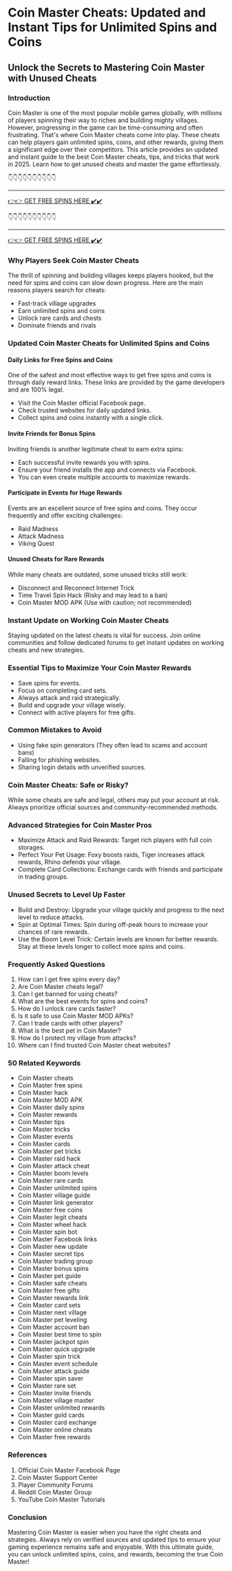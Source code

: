 # Coin Master Cheats: Updated and Instant Tips for Unlimited Spins and Coins

## Unlock the Secrets to Mastering Coin Master with Unused Cheats

### Introduction

Coin Master is one of the most popular mobile games globally, with millions of players spinning their way to riches and building mighty villages. However, progressing in the game can be time-consuming and often frustrating. That's where Coin Master cheats come into play. These cheats can help players gain unlimited spins, coins, and other rewards, giving them a significant edge over their competitors. This article provides an updated and instant guide to the best Coin Master cheats, tips, and tricks that work in 2025. Learn how to get unused cheats and master the game effortlessly.

👇👇👇👇👇👇👇👇👇👇

---

[👉👉 GET FREE SPINS HERE ✔️✔️ ](https://therewardgate.com/free-coin-master-spin/)

👇👇👇👇👇👇👇👇👇👇

---

[👉👉 GET FREE SPINS HERE ✔️✔️ ](https://therewardgate.com/free-coin-master-spin/)


### Why Players Seek Coin Master Cheats

The thrill of spinning and building villages keeps players hooked, but the need for spins and coins can slow down progress. Here are the main reasons players search for cheats:

- Fast-track village upgrades
- Earn unlimited spins and coins
- Unlock rare cards and chests
- Dominate friends and rivals

### Updated Coin Master Cheats for Unlimited Spins and Coins

#### Daily Links for Free Spins and Coins

One of the safest and most effective ways to get free spins and coins is through daily reward links. These links are provided by the game developers and are 100% legal.

- Visit the Coin Master official Facebook page.
- Check trusted websites for daily updated links.
- Collect spins and coins instantly with a single click.

#### Invite Friends for Bonus Spins

Inviting friends is another legitimate cheat to earn extra spins:

- Each successful invite rewards you with spins.
- Ensure your friend installs the app and connects via Facebook.
- You can even create multiple accounts to maximize rewards.

#### Participate in Events for Huge Rewards

Events are an excellent source of free spins and coins. They occur frequently and offer exciting challenges:

- Raid Madness
- Attack Madness
- Viking Quest

#### Unused Cheats for Rare Rewards

While many cheats are outdated, some unused tricks still work:

- Disconnect and Reconnect Internet Trick
- Time Travel Spin Hack (Risky and may lead to a ban)
- Coin Master MOD APK (Use with caution; not recommended)

### Instant Update on Working Coin Master Cheats

Staying updated on the latest cheats is vital for success. Join online communities and follow dedicated forums to get instant updates on working cheats and new strategies.

### Essential Tips to Maximize Your Coin Master Rewards

- Save spins for events.
- Focus on completing card sets.
- Always attack and raid strategically.
- Build and upgrade your village wisely.
- Connect with active players for free gifts.

### Common Mistakes to Avoid

- Using fake spin generators (They often lead to scams and account bans)
- Falling for phishing websites.
- Sharing login details with unverified sources.

### Coin Master Cheats: Safe or Risky?

While some cheats are safe and legal, others may put your account at risk. Always prioritize official sources and community-recommended methods.

### Advanced Strategies for Coin Master Pros

- Maximize Attack and Raid Rewards: Target rich players with full coin storages.
- Perfect Your Pet Usage: Foxy boosts raids, Tiger increases attack rewards, Rhino defends your village.
- Complete Card Collections: Exchange cards with friends and participate in trading groups.

### Unused Secrets to Level Up Faster

- Build and Destroy: Upgrade your village quickly and progress to the next level to reduce attacks.
- Spin at Optimal Times: Spin during off-peak hours to increase your chances of rare rewards.
- Use the Boom Level Trick: Certain levels are known for better rewards. Stay at these levels longer to collect more spins and coins.

### Frequently Asked Questions

1. How can I get free spins every day?
2. Are Coin Master cheats legal?
3. Can I get banned for using cheats?
4. What are the best events for spins and coins?
5. How do I unlock rare cards faster?
6. Is it safe to use Coin Master MOD APKs?
7. Can I trade cards with other players?
8. What is the best pet in Coin Master?
9. How do I protect my village from attacks?
10. Where can I find trusted Coin Master cheat websites?

### 50 Related Keywords

- Coin Master cheats
- Coin Master free spins
- Coin Master hack
- Coin Master MOD APK
- Coin Master daily spins
- Coin Master rewards
- Coin Master tips
- Coin Master tricks
- Coin Master events
- Coin Master cards
- Coin Master pet tricks
- Coin Master raid hack
- Coin Master attack cheat
- Coin Master boom levels
- Coin Master rare cards
- Coin Master unlimited spins
- Coin Master village guide
- Coin Master link generator
- Coin Master free coins
- Coin Master legit cheats
- Coin Master wheel hack
- Coin Master spin bot
- Coin Master Facebook links
- Coin Master new update
- Coin Master secret tips
- Coin Master trading group
- Coin Master bonus spins
- Coin Master pet guide
- Coin Master safe cheats
- Coin Master free gifts
- Coin Master rewards link
- Coin Master card sets
- Coin Master next village
- Coin Master pet leveling
- Coin Master account ban
- Coin Master best time to spin
- Coin Master jackpot spin
- Coin Master quick upgrade
- Coin Master spin trick
- Coin Master event schedule
- Coin Master attack guide
- Coin Master spin saver
- Coin Master rare set
- Coin Master invite friends
- Coin Master village master
- Coin Master unlimited rewards
- Coin Master gold cards
- Coin Master card exchange
- Coin Master online cheats
- Coin Master free rewards

### References

1. Official Coin Master Facebook Page
2. Coin Master Support Center
3. Player Community Forums
4. Reddit Coin Master Group
5. YouTube Coin Master Tutorials

### Conclusion

Mastering Coin Master is easier when you have the right cheats and strategies. Always rely on verified sources and updated tips to ensure your gaming experience remains safe and enjoyable. With this ultimate guide, you can unlock unlimited spins, coins, and rewards, becoming the true Coin Master!

